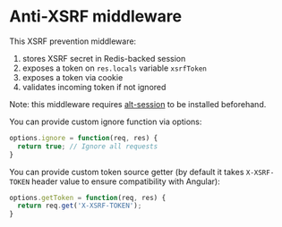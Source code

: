 # Anti-XSRF middleware

This XSRF prevention middleware:

  1. stores XSRF secret in Redis-backed session
  2. exposes a token on `res.locals` variable `xsrfToken`
  3. exposes a token via cookie
  4. validates incoming token if not ignored

Note: this middleware requires [alt-session](https://github.com/inca/alt-session)
to be installed beforehand.

You can provide custom ignore function via options:

```js
options.ignore = function(req, res) {
  return true; // Ignore all requests
}
```

You can provide custom token source getter
(by default it takes `X-XSRF-TOKEN` header value to ensure
compatibility with Angular):

```js
options.getToken = function(req, res) {
  return req.get('X-XSRF-TOKEN');
}
```
